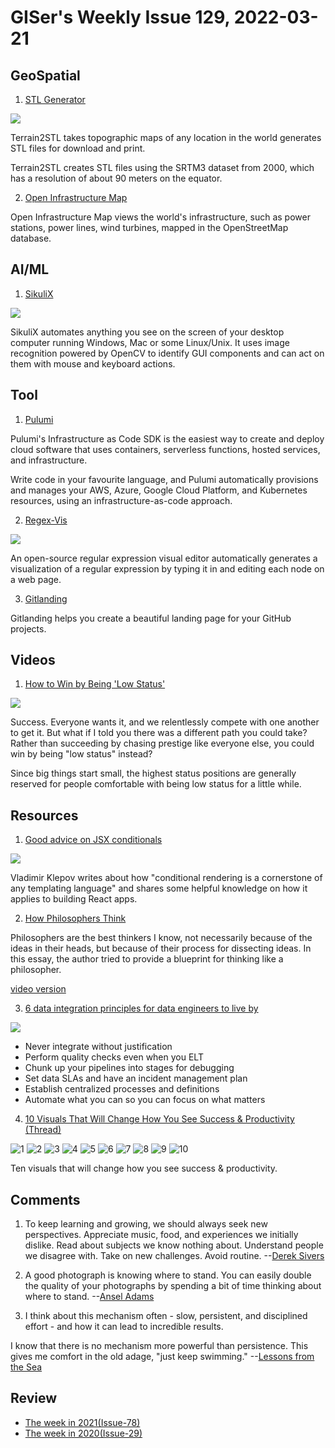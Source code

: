 # GISer's Weekly Issue 129, 2022-03-21

## GeoSpatial

1. [STL Generator](https://jthatch.com/Terrain2STL/)

![](https://cdn.beekka.com/blogimg/asset/202202/bg2022021304.webp)

Terrain2STL takes topographic maps of any location in the world generates STL files for download and print.

Terrain2STL creates STL files using the SRTM3 dataset from 2000, which has a resolution of about 90 meters on the equator.

2. [Open Infrastructure Map](https://openinframap.org/)

Open Infrastructure Map views the world's infrastructure, such as power stations, power lines, wind turbines, mapped in the OpenStreetMap database.

## AI/ML

1. [SikuliX](https://github.com/RaiMan/SikuliX1)

![](https://raw.githubusercontent.com/RaiMan/SikuliX1/master/Support/sikulix-red.png)

SikuliX automates anything you see on the screen of your desktop computer running Windows, Mac or some Linux/Unix. It uses image recognition powered by OpenCV to identify GUI components and can act on them with mouse and keyboard actions.

## Tool

1. [Pulumi](https://github.com/pulumi/pulumi)

Pulumi's Infrastructure as Code SDK is the easiest way to create and deploy cloud software that uses containers, serverless functions, hosted services, and infrastructure.

Write code in your favourite language, and Pulumi automatically provisions and manages your AWS, Azure, Google Cloud Platform, and Kubernetes resources, using an infrastructure-as-code approach.

2. [Regex-Vis](https://github.com/Bowen7/regex-vis)

![](https://user-images.githubusercontent.com/27432981/158397572-7378c0fe-63d4-421b-b609-e14e8ba527bf.gif)

An open-source regular expression visual editor automatically generates a visualization of a regular expression by typing it in and editing each node on a web page.

3. [Gitlanding](https://github.com/thieryw/gitlanding)

Gitlanding helps you create a beautiful landing page for your GitHub projects.

## Videos

1. [How to Win by Being 'Low Status'](https://www.youtube.com/watch?v=5stofpwgjtU)

![](https://embed.filekitcdn.com/e/bMSgfuQxw9QjxASknyQeKu/nQU2WiRj563QP5EzmuJNdg?w=800&fit=max)

Success. Everyone wants it, and we relentlessly compete with one another to get it. But what if I told you there was a different path you could take? Rather than succeeding by chasing prestige like everyone else, you could win by being "low status" instead?

Since big things start small, the highest status positions are generally reserved for people comfortable with being low status for a little while.

## Resources

1. [Good advice on JSX conditionals](https://thoughtspile.github.io/2022/01/17/jsx-conditionals/?ck_subscriber_id=1238258824)

![](https://thoughtspile.github.io/images/jsx-conditional-cheatsheet-b8767f76d64c89489aee556042b356d5.png)

Vladimir Klepov writes about how "conditional rendering is a cornerstone of any templating language" and shares some helpful knowledge on how it applies to building React apps.

2. [How Philosophers Think](https://perell.com/essay/how-philosophers-think/)

Philosophers are the best thinkers I know, not necessarily because of the ideas in their heads, but because of their process for dissecting ideas. In this essay, the author tried to provide a blueprint for thinking like a philosopher.

[video version](https://www.youtube.com/watch?v=uUuZPkM0N1g)

3. [6 data integration principles for data engineers to live by](https://medium.com/databand-ai/6-data-integration-principles-for-data-engineers-to-live-by-915749d9ada8)

![](https://miro.medium.com/max/1400/0*BQZNOTqrfI-n4vVG.png)

- Never integrate without justification
- Perform quality checks even when you ELT
- Chunk up your pipelines into stages for debugging
- Set data SLAs and have an incident management plan
- Establish centralized processes and definitions
- Automate what you can so you can focus on what matters

4. [10 Visuals That Will Change How You See Success & Productivity (Thread)](https://twitter.com/elliottaleksndr/status/1503657270147616768)

![1](https://pbs.twimg.com/media/FN4QUOEUYAAxgt6?format=jpg&name=small)
![2](https://pbs.twimg.com/media/FN4QUvUVcAAmxiq?format=jpg&name=small)
![3](https://pbs.twimg.com/media/FN4QVWVVIAcu-dd?format=jpg&name=small)
![4](https://pbs.twimg.com/media/FN4QV-0VcAE_WyU?format=jpg&name=small)
![5](https://pbs.twimg.com/media/FN4QWnxUYAE9Hbm?format=jpg&name=small)
![6](https://pbs.twimg.com/media/FN4QXQRVgAkJFZY?format=jpg&name=small)
![7](https://pbs.twimg.com/media/FN4QX5HUYAQH2Af?format=jpg&name=small)
![8](https://pbs.twimg.com/media/FN4QYkjVkAElYoj?format=jpg&name=small)
![9](https://pbs.twimg.com/media/FN4QZOeVQAM3T0H?format=jpg&name=small)
![10](https://pbs.twimg.com/media/FN4QZwRUYAQSxA9?format=jpg&name=small)

Ten visuals that will change how you see success & productivity.

## Comments

1. To keep learning and growing, we should always seek new perspectives. Appreciate music, food, and experiences we initially dislike. Read about subjects we know nothing about. Understand people we disagree with. Take on new challenges. Avoid routine.
   --[Derek Sivers](https://link.zhubai.love/api/link?url=https%3A%2F%2Fsive.rs%2Fleft&post_id=2115935173237145600&subscriber_id=2078210873185222663&token=3db27e18ebff0dc59c46c8ae5aa64efb&timestamp=1647452645988&signature=0c278b016be2db5bad3d5b8346d16a45157413e3181ac2496e0fc83325b0ac3b)

2. A good photograph is knowing where to stand. You can easily double the quality of your photographs by spending a bit of time thinking about where to stand.
   --[Ansel Adams](https://feeder.co/api/post/fe6c09a4-a831-11ec-83b5-1a21cf3a468a)

3. I think about this mechanism often - slow, persistent, and disciplined effort - and how it can lead to incredible results.

I know that there is no mechanism more powerful than persistence. This gives me comfort in the old adage, "just keep swimming."
--[Lessons from the Sea](https://www.collaborativefund.com/blog/lessons-from-the-sea/)

## Review

- [The week in 2021(Issue-78)](https://github.com/lkcozy/weekly/blob/master/docs/2021/issue-78.md)
- [The week in 2020(Issue-29)](https://github.com/lkcozy/weekly/blob/master/docs/2020/issue-29.md)

